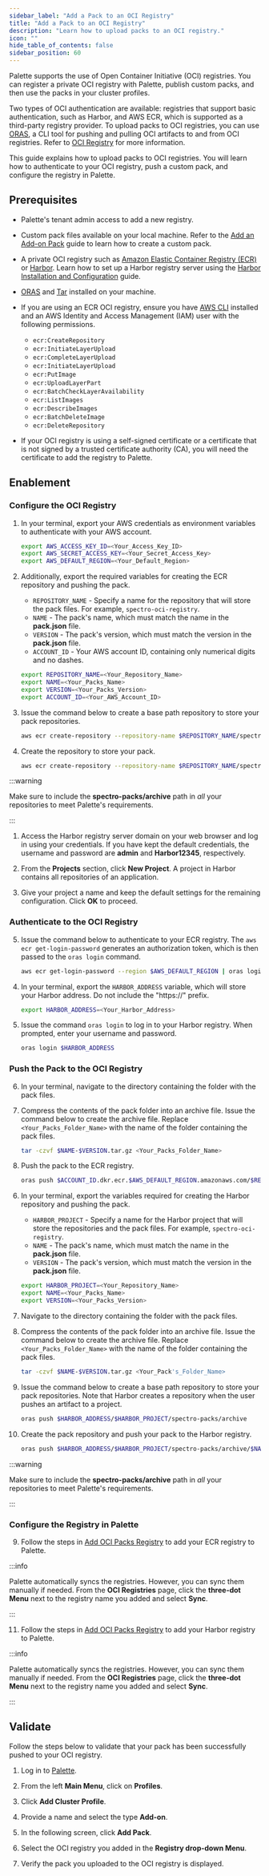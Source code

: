 ```yaml
---
sidebar_label: "Add a Pack to an OCI Registry"
title: "Add a Pack to an OCI Registry"
description: "Learn how to upload packs to an OCI registry."
icon: ""
hide_table_of_contents: false
sidebar_position: 60
---
```


Palette supports the use of Open Container Initiative (OCI) registries. You can register a private OCI registry with
Palette, publish custom packs, and then use the packs in your cluster profiles.

Two types of OCI authentication are available: registries that support basic authentication, such as Harbor, and AWS
ECR, which is supported as a third-party registry provider. To upload packs to OCI registries, you can use
[ORAS](https://oras.land/docs/), a CLI tool for pushing and pulling OCI artifacts to and from OCI registries. Refer to
[OCI Registry](./oci-registry.md) for more information.

This guide explains how to upload packs to OCI registries. You will learn how to authenticate to your OCI registry, push
a custom pack, and configure the registry in Palette.

## Prerequisites

- Palette's tenant admin access to add a new registry.

- Custom pack files available on your local machine. Refer to the [Add an Add-on Pack](../../adding-add-on-packs.md)
  guide to learn how to create a custom pack.

- A private OCI registry such as [Amazon Elastic Container Registry (ECR)](https://aws.amazon.com/ecr/) or
  [Harbor](https://goharbor.io/). Learn how to set up a Harbor registry server using the
  [Harbor Installation and Configuration](https://goharbor.io/docs/2.9.0/install-config/) guide.

- [ORAS](https://oras.land/docs/installation/) and [Tar](https://www.gnu.org/software/tar/) installed on your machine.

- If you are using an ECR OCI registry, ensure you have
  [AWS CLI](https://docs.aws.amazon.com/cli/latest/userguide/getting-started-install.html) installed and an AWS Identity
  and Access Management (IAM) user with the following permissions.

  - `ecr:CreateRepository`
  - `ecr:InitiateLayerUpload`
  - `ecr:CompleteLayerUpload`
  - `ecr:InitiateLayerUpload`
  - `ecr:PutImage`
  - `ecr:UploadLayerPart`
  - `ecr:BatchCheckLayerAvailability`
  - `ecr:ListImages`
  - `ecr:DescribeImages`
  - `ecr:BatchDeleteImage`
  - `ecr:DeleteRepository`

- If your OCI registry is using a self-signed certificate or a certificate that is not signed by a trusted certificate
  authority (CA), you will need the certificate to add the registry to Palette.

## Enablement

### Configure the OCI Registry

<Tabs groupId="registry-server">

<TabItem label="ECR" value="ECR_Registry">

1. In your terminal, export your AWS credentials as environment variables to authenticate with your AWS account.

   ```bash
   export AWS_ACCESS_KEY_ID=<Your_Access_Key_ID>
   export AWS_SECRET_ACCESS_KEY=<Your_Secret_Access_Key>
   export AWS_DEFAULT_REGION=<Your_Default_Region>
   ```

2. Additionally, export the required variables for creating the ECR repository and pushing the pack.

   - `REPOSITORY_NAME` - Specify a name for the repository that will store the pack files. For example,
     `spectro-oci-registry`.
   - `NAME` - The pack's name, which must match the name in the **pack.json** file.
   - `VERSION` - The pack's version, which must match the version in the **pack.json** file.
   - `ACCOUNT_ID` - Your AWS account ID, containing only numerical digits and no dashes.

   ```bash
   export REPOSITORY_NAME=<Your_Repository_Name>
   export NAME=<Your_Packs_Name>
   export VERSION=<Your_Packs_Version>
   export ACCOUNT_ID=<Your_AWS_Account_ID>
   ```

3. Issue the command below to create a base path repository to store your pack repositories.

   ```bash
   aws ecr create-repository --repository-name $REPOSITORY_NAME/spectro-packs/archive --region $AWS_DEFAULT_REGION
   ```

4. Create the repository to store your pack.

   ```bash
   aws ecr create-repository --repository-name $REPOSITORY_NAME/spectro-packs/archive/$NAME --region $AWS_DEFAULT_REGION
   ```

:::warning

Make sure to include the **spectro-packs/archive** path in _all_ your repositories to meet Palette's requirements.

:::

</TabItem>

<TabItem label="Basic" value="Basic_Registry">

1. Access the Harbor registry server domain on your web browser and log in using your credentials. If you have kept the
   default credentials, the username and password are **admin** and **Harbor12345**, respectively.

2. From the **Projects** section, click **New Project**. A project in Harbor contains all repositories of an
   application.

3. Give your project a name and keep the default settings for the remaining configuration. Click **OK** to proceed.

</TabItem>

</Tabs>

### Authenticate to the OCI Registry

<Tabs groupId="registry-server">

<TabItem label="ECR" value="ECR_Registry">

5. Issue the command below to authenticate to your ECR registry. The `aws ecr get-login-password` generates an
   authorization token, which is then passed to the `oras login` command.

   ```bash
   aws ecr get-login-password --region $AWS_DEFAULT_REGION | oras login --username AWS --password-stdin $ACCOUNT_ID.dkr.ecr.$AWS_DEFAULT_REGION.amazonaws.com
   ```

</TabItem>

<TabItem label="Basic" value="Basic_Registry">

4. In your terminal, export the `HARBOR_ADDRESS` variable, which will store your Harbor address. Do not include the
   "https://" prefix.

   ```bash
   export HARBOR_ADDRESS=<Your_Harbor_Address>
   ```

5. Issue the command `oras login` to log in to your Harbor registry. When prompted, enter your username and password.

   ```bash
   oras login $HARBOR_ADDRESS
   ```

</TabItem>

</Tabs>

### Push the Pack to the OCI Registry

<Tabs groupId="registry-server">

<TabItem label="ECR" value="ECR_Registry">

6. In your terminal, navigate to the directory containing the folder with the pack files.

7. Compress the contents of the pack folder into an archive file. Issue the command below to create the archive file.
   Replace `<Your_Packs_Folder_Name>` with the name of the folder containing the pack files.

   ```bash
   tar -czvf $NAME-$VERSION.tar.gz <Your_Packs_Folder_Name>
   ```

8. Push the pack to the ECR registry.

   ```bash
   oras push $ACCOUNT_ID.dkr.ecr.$AWS_DEFAULT_REGION.amazonaws.com/$REPOSITORY_NAME/spectro-packs/archive/$NAME:$VERSION $NAME-$VERSION.tar.gz
   ```

</TabItem>

<TabItem label="Basic" value="Basic_Registry">

6.  In your terminal, export the variables required for creating the Harbor repository and pushing the pack.

    - `HARBOR_PROJECT` - Specify a name for the Harbor project that will store the repositories and the pack files. For
      example, `spectro-oci-registry`.
    - `NAME` - The pack's name, which must match the name in the **pack.json** file.
    - `VERSION` - The pack's version, which must match the version in the **pack.json** file.

    ```bash
    export HARBOR_PROJECT=<Your_Repository_Name>
    export NAME=<Your_Packs_Name>
    export VERSION=<Your_Packs_Version>
    ```

7.  Navigate to the directory containing the folder with the pack files.

8.  Compress the contents of the pack folder into an archive file. Issue the command below to create the archive file.
    Replace `<Your_Packs_Folder_Name>` with the name of the folder containing the pack files.

    ```bash
    tar -czvf $NAME-$VERSION.tar.gz <Your_Pack's_Folder_Name>
    ```

9.  Issue the command below to create a base path repository to store your pack repositories. Note that Harbor creates a
    repository when the user pushes an artifact to a project.

    ```bash
    oras push $HARBOR_ADDRESS/$HARBOR_PROJECT/spectro-packs/archive
    ```

10. Create the pack repository and push your pack to the Harbor registry.

    ```bash
    oras push $HARBOR_ADDRESS/$HARBOR_PROJECT/spectro-packs/archive/$NAME:$VERSION $NAME-$VERSION.tar.gz
    ```

:::warning

Make sure to include the **spectro-packs/archive** path in _all_ your repositories to meet Palette's requirements.

:::

</TabItem>

</Tabs>

### Configure the Registry in Palette

<Tabs groupId="registry-server">
<TabItem label="ECR" value="ECR_Registry">

9. Follow the steps in [Add OCI Packs Registry](./add-oci-packs.md) to add your ECR registry to Palette.

:::info

Palette automatically syncs the registries. However, you can sync them manually if needed. From the **OCI Registries**
page, click the **three-dot Menu** next to the registry name you added and select **Sync**.

:::

</TabItem>

<TabItem label="Basic" value="Basic_Registry">

11. Follow the steps in [Add OCI Packs Registry](./add-oci-packs.md) to add your Harbor registry to Palette.

:::info

Palette automatically syncs the registries. However, you can sync them manually if needed. From the **OCI Registries**
page, click the **three-dot Menu** next to the registry name you added and select **Sync**.

:::

</TabItem>

</Tabs>

## Validate

Follow the steps below to validate that your pack has been successfully pushed to your OCI registry.

1. Log in to [Palette](https://console.spectrocloud.com).

2. From the left **Main Menu**, click on **Profiles**.

3. Click **Add Cluster Profile**.

4. Provide a name and select the type **Add-on**.

5. In the following screen, click **Add Pack**.

6. Select the OCI registry you added in the **Registry drop-down Menu**.

7. Verify the pack you uploaded to the OCI registry is displayed.
